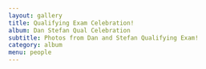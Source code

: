 ```yaml
---
layout: gallery
title: Qualifying Exam Celebration!
album: Dan Stefan Qual Celebration
subtitle: Photos from Dan and Stefan Qualifying Exam!
category: album
menu: people
---
```

